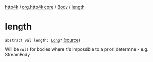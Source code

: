[http4k](../../index.md) / [org.http4k.core](../index.md) / [Body](index.md) / [length](./length.md)

# length

`abstract val length: `[`Long`](https://kotlinlang.org/api/latest/jvm/stdlib/kotlin/-long/index.html)`?` [(source)](https://github.com/http4k/http4k/blob/master/http4k-core/src/main/kotlin/org/http4k/core/http.kt#L27)

Will be `null` for bodies where it's impossible to a priori determine - e.g. StreamBody


